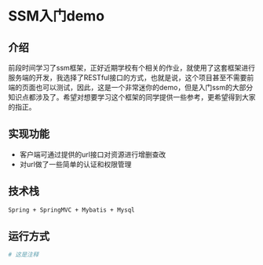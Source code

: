 # SSM入门demo
## 介绍
前段时间学习了ssm框架，正好近期学校有个相关的作业，就使用了这套框架进行服务端的开发，我选择了RESTful接口的方式，也就是说，这个项目甚至不需要前端的页面也可以测试，因此，这是一个非常迷你的demo，但是入门ssm的大部分知识点都涉及了。希望对想要学习这个框架的同学提供一些参考，更希望得到大家的指正。
## 实现功能
- 客户端可通过提供的url接口对资源进行增删查改
- 对url做了一些简单的认证和权限管理
## 技术栈
```bash
Spring + SpringMVC + Mybatis + Mysql 
```
## 运行方式
```bash
# 这是注释

```
